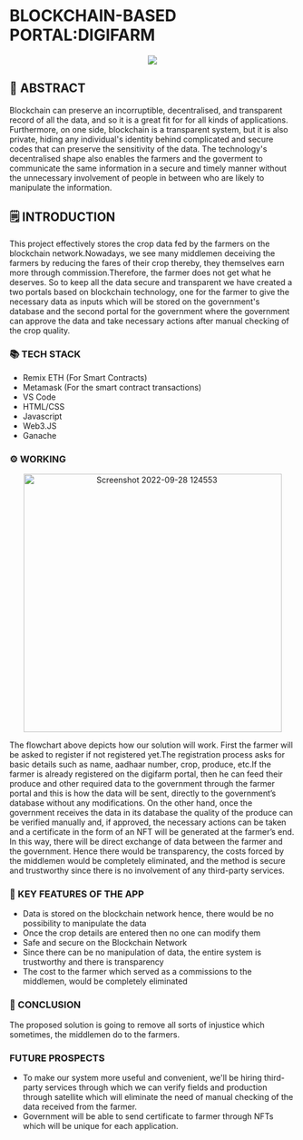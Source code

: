 # BLOCKCHAIN-BASED PORTAL:DIGIFARM
<p align="center">
  <img src="https://user-images.githubusercontent.com/99785671/192709635-927516d5-6588-4e88-bdfd-3de05c699fa9.png" />
</p>

## 📄 ABSTRACT
Blockchain can preserve an incorruptible, decentralised, and transparent record of all the data, and so it is a great fit for for all kinds of applications. Furthermore, on one side, blockchain is a transparent system, but it is also private, hiding any individual's identity behind complicated and secure codes that can preserve the sensitivity of the data. The technology's decentralised shape also enables the farmers and the goverment to communicate the same information in a secure and timely manner without the unnecessary involvement of people in between who are likely to manipulate the information.

## 🗒️ INTRODUCTION
This project effectively stores the crop data fed by the farmers on the blockchain network.Nowadays, we see many middlemen deceiving the farmers by reducing the fares of their crop thereby, they themselves earn more through commission.Therefore, the farmer does not get what he deserves. So to keep all the data secure and transparent we have created a two portals based on blockchain technology, one for the farmer to give the necessary data as inputs which will be stored on the government's database and the second portal for the government where the government can approve the data and take necessary actions after manual checking of the crop quality.

### 📚 TECH STACK
- Remix ETH (For Smart Contracts)
- Metamask (For the smart contract transactions)
- VS Code 
- HTML/CSS
- Javascript
- Web3.JS
- Ganache 

### ⚙ WORKING
<p align="center">  
<img width="455" alt="Screenshot 2022-09-28 124553" src="https://user-images.githubusercontent.com/99785671/192718152-693da1d7-af2a-44a1-83d6-e5ebd4b1c074.png">
</p>
The flowchart above depicts how our solution will work. First the farmer will be asked to register if not registered yet.The registration process asks for basic details such as name, aadhaar number, crop, produce, etc.If the farmer is already registered on the digifarm portal, then he can feed their produce and other required data to the government through the farmer portal and this is how the data will be sent, directly to the government’s database without any modifications. On the other hand, once the government receives the data in its database the quality of the produce can be verified manually and, if approved, the necessary actions can be taken and a certificate in the form of an NFT will be generated at the farmer’s end.
In this way, there will be direct exchange of data between the farmer and the government. Hence there would be transparency, the costs forced by the middlemen would be completely eliminated, and the method is secure and trustworthy since there is no involvement of any third-party services.

### 🔑 KEY FEATURES OF THE APP
- Data is stored on the blockchain network hence, there would be no possibility to manipulate the data
- Once the crop details are entered then no one can modify them
- Safe and secure on the Blockchain Network
- Since there can be no manipulation of data, the entire system is trustworthy and there is transparency
- The cost to the farmer which served as a commissions to the middlemen, would be completely eliminated

### 🌈 CONCLUSION
The proposed solution is going to remove all sorts of injustice which sometimes, the middlemen do to the farmers.

### FUTURE PROSPECTS
- To make our system more useful and convenient, we'll be hiring third-party services through which we can verify fields and production through satellite which will eliminate the need of manual checking of the data received from the farmer.
- Government will be able to send certificate to farmer through NFTs which will be unique for each application.
